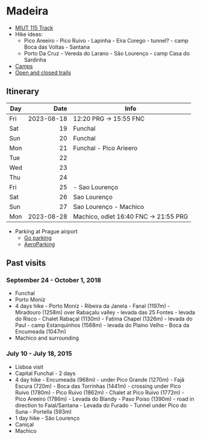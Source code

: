 # Madeira

 - [MIUT 115 Track](https://www.miutmadeira.com/en/race/115-course)
 - Hike ideas: 
   - Pico Areeiro - Pico Ruivo - Lapinha - Eira Corego - tunnel? - camp Boca das Voltas - Santana
   - Porto Da Cruz - Vereda do Larano - São Lourenço - camp Casa do Sardinha
 - [Camps](https://www.madeiracamping.com/)
 - [Open and closed trails](https://visitmadeira.com/media/rcradgkh/percursos-pedestres-recomendados.pdf)

## Itinerary

| Day |       Date | Info                                  |
| --- | ---------: | ------------------------------------- |
| Fri | 2023-08-18 | 12:20 PRG -> 15:55 FNC                |
| Sat |         19 | Funchal                               |
| Sun |         20 | Funchal                               |
| Mon |         21 | Funchal - Pico Arieero                |
| Tue |         22 |                                       |
| Wed |         23 |                                       |
| Thu |         24 |                                       |
| Fri |         25 | - Sao Lourenço                        |
| Sat |         26 | Sao Lourenço                          |
| Sun |         27 | Sao Lourenço - Machico                |
| Mon | 2023-08-28 | Machico, odlet 16:40 FNC -> 21:55 PRG |

 - Parking at Prague airport
   - [Go parking](https://www.goparking.cz/parkovani/)
   - [AeroParking](https://www.prg.aero/parkovani#dny)

## Past visits

### September 24 - October 1, 2018

 - Funchal
 - Porto Moníz
 - 4 days hike - Porto Moníz - Ribeira da Janela - Fanal (1197m) - Miradouro (1258m) over Rabaçalu valley - levada das 25 Fontes - levada do Risco - Chalet Rabaçal (1130m) - Fatima Chapel (1326m) - levada do Paul - camp Estanquinhos (1568m) - levada do Plaino Velho - Boca da Encumeada (1047m)
 - Machico and surrounding

### July 10 - July 18, 2015

 - Lisboa visit
 - Capital Funchal - 2 days
 - 4 day hike - Encumeada (968m) - under Pico Grande (1270m) - Fajã Escura (720m) - Boca das Torrinhas (1441m) - crossing under Pico Ruivo (1780m) - Pico Ruivo (1862m) - Chalet at Pico Ruivo (1772m) - Pico Areeiro (1786m) - Levada do Blandy - Paso Poiso (1390m) - road in direction to Faial/Santana - Levada do Furado - Tunnel under Pico do Suna - Portella (593m)
 - 1 day hike - São Lourenço
 - Caniçal
 - Machico

